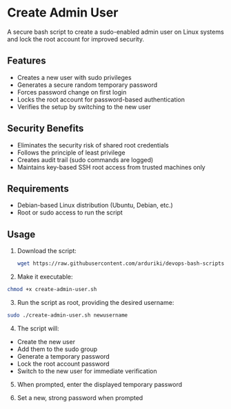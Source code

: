 # Create Admin User

A secure bash script to create a sudo-enabled admin user on Linux systems and lock the root account for improved security.

## Features

- Creates a new user with sudo privileges
- Generates a secure random temporary password
- Forces password change on first login
- Locks the root account for password-based authentication
- Verifies the setup by switching to the new user

## Security Benefits

- Eliminates the security risk of shared root credentials
- Follows the principle of least privilege
- Creates audit trail (sudo commands are logged)
- Maintains key-based SSH root access from trusted machines only

## Requirements

- Debian-based Linux distribution (Ubuntu, Debian, etc.)
- Root or sudo access to run the script

## Usage

1. Download the script:

   ```bash
   wget https://raw.githubusercontent.com/arduriki/devops-bash-scripts/main/create-admin-user/create-admin-user.sh
   ```

2. Make it executable:

```bash
chmod +x create-admin-user.sh
```

3. Run the script as root, providing the desired username:

```bash
sudo ./create-admin-user.sh newusername
```

4. The script will:

- Create the new user
- Add them to the sudo group
- Generate a temporary password
- Lock the root account password
- Switch to the new user for immediate verification

5. When prompted, enter the displayed temporary password

6. Set a new, strong password when prompted
